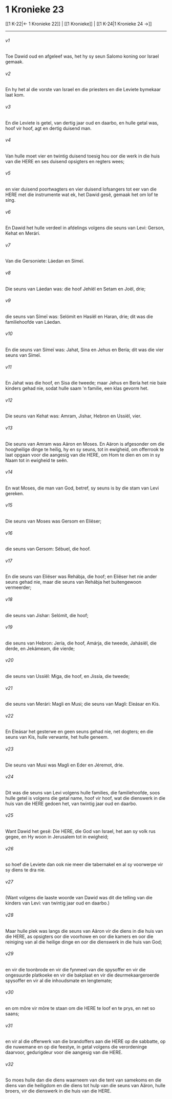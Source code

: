 # 1 Kronieke 23

[[1 K-22|← 1 Kronieke 22]] | [[1 Kronieke]] | [[1 K-24|1 Kronieke 24 →]]
***

###### v1
Toe Dawid oud en afgeleef was, het hy sy seun Salomo koning oor Israel gemaak. 
###### v2
En hy het al die vorste van Israel en die priesters en die Leviete bymekaar laat kom. 
###### v3
En die Leviete is getel, van dertig jaar oud en daarbo, en hulle getal was, hoof vir hoof, agt en dertig duisend man. 
###### v4
Van hulle moet vier en twintig duisend toesig hou oor die werk in die huis van die HERE en ses duisend opsigters en regters wees; 
###### v5
en vier duisend poortwagters en vier duisend lofsangers tot eer van die HERE met die instrumente wat ek, het Dawid gesê, gemaak het om lof te sing. 
###### v6
En Dawid het hulle verdeel in afdelings volgens die seuns van Levi: Gerson, Kehat en Merári. 
###### v7
Van die Gersoniete: Láedan en Símeï. 
###### v8
Die seuns van Láedan was: die hoof Jehíël en Setam en Joël, drie; 
###### v9
die seuns van Símeï was: Selómit en Hasíël en Haran, drie; dit was die familiehoofde van Láedan. 
###### v10
En die seuns van Símeï was: Jahat, Sina en Jehus en Bería; dit was die vier seuns van Símeï. 
###### v11
En Jahat was die hoof, en Sisa die tweede; maar Jehus en Bería het nie baie kinders gehad nie, sodat hulle saam 'n familie, een klas gevorm het. 
###### v12
Die seuns van Kehat was: Amram, Jishar, Hebron en Ussiël, vier. 
###### v13
Die seuns van Amram was Aäron en Moses. En Aäron is afgesonder om die hoogheilige dinge te heilig, hy en sy seuns, tot in ewigheid, om offerrook te laat opgaan voor die aangesig van die HERE, om Hom te dien en om in sy Naam tot in ewigheid te seën. 
###### v14
En wat Moses, die man van God, betref, sy seuns is by die stam van Levi gereken. 
###### v15
Die seuns van Moses was Gersom en Eliëser; 
###### v16
die seuns van Gersom: Sébuel, die hoof. 
###### v17
En die seuns van Eliëser was Rehábja, die hoof; en Eliëser het nie ander seuns gehad nie, maar die seuns van Rehábja het buitengewoon vermeerder; 
###### v18
die seuns van Jishar: Selómit, die hoof; 
###### v19
die seuns van Hebron: Jería, die hoof, Amárja, die tweede, Jahásiël, die derde, en Jekámeam, die vierde; 
###### v20
die seuns van Ussiël: Miga, die hoof, en Jissía, die tweede; 
###### v21
die seuns van Merári: Magli en Musi; die seuns van Magli: Eleásar en Kis. 
###### v22
En Eleásar het gesterwe en geen seuns gehad nie, net dogters; en die seuns van Kis, hulle verwante, het hulle geneem. 
###### v23
Die seuns van Musi was Magli en Eder en Jéremot, drie. 
###### v24
Dit was die seuns van Levi volgens hulle families, die familiehoofde, soos hulle getel is volgens die getal name, hoof vir hoof, wat die dienswerk in die huis van die HERE gedoen het, van twintig jaar oud en daarbo. 
###### v25
Want Dawid het gesê: Die HERE, die God van Israel, het aan sy volk rus gegee, en Hy woon in Jerusalem tot in ewigheid; 
###### v26
so hoef die Leviete dan ook nie meer die tabernakel en al sy voorwerpe vir sy diens te dra nie. 
###### v27
(Want volgens die laaste woorde van Dawid was dit die telling van die kinders van Levi: van twintig jaar oud en daarbo.) 
###### v28
Maar hulle plek was langs die seuns van Aäron vir die diens in die huis van die HERE, as opsigters oor die voorhowe en oor die kamers en oor die reiniging van al die heilige dinge en oor die dienswerk in die huis van God; 
###### v29
en vir die toonbrode en vir die fynmeel van die spysoffer en vir die ongesuurde platkoeke en vir die bakplaat en vir die deurmekaargeroerde spysoffer en vir al die inhoudsmate en lengtemate; 
###### v30
en om môre vir môre te staan om die HERE te loof en te prys, en net so saans; 
###### v31
en vir al die offerwerk van die brandoffers aan die HERE op die sabbatte, op die nuwemane en op die feestye, in getal volgens die verordeninge daarvoor, gedurigdeur voor die aangesig van die HERE. 
###### v32
So moes hulle dan die diens waarneem van die tent van samekoms en die diens van die heiligdom en die diens tot hulp van die seuns van Aäron, hulle broers, vir die dienswerk in die huis van die HERE. 
